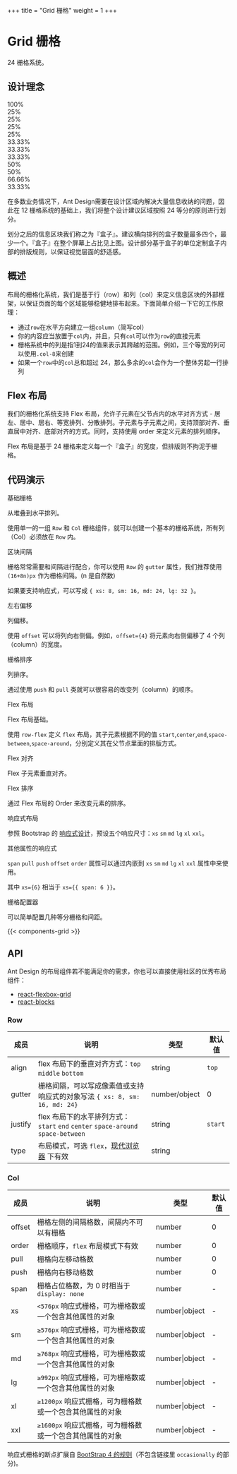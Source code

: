 +++
title = "Grid 栅格"
weight = 1
+++

# Grid 栅格

24 栅格系统。

## 设计理念

<div class="grid-demo">
<div class="ant-row demo-row">
  <div class="ant-col-24 demo-col demo-col-1">
    100%
  </div>
</div>
<div class="ant-row demo-row">
  <div class="ant-col-6 demo-col demo-col-2">
    25%
  </div>
  <div class="ant-col-6 demo-col demo-col-3">
    25%
  </div>
  <div class="ant-col-6 demo-col demo-col-2">
    25%
  </div>
  <div class="ant-col-6 demo-col demo-col-3">
    25%
  </div>
</div>
<div class="ant-row demo-row">
  <div class="ant-col-8 demo-col demo-col-4">
    33.33%
  </div>
  <div class="ant-col-8 demo-col demo-col-5">
    33.33%
  </div>
  <div class="ant-col-8 demo-col demo-col-4">
    33.33%
  </div>
</div>
<div class="ant-row demo-row">
  <div class="ant-col-12 demo-col demo-col-1">
    50%
  </div>
  <div class="ant-col-12 demo-col demo-col-3">
    50%
  </div>
</div>
<div class="ant-row demo-row">
  <div class="ant-col-16 demo-col demo-col-4">
    66.66%
  </div>
  <div class="ant-col-8 demo-col demo-col-5">
    33.33%
  </div>
</div>
</div>

在多数业务情况下，Ant Design需要在设计区域内解决大量信息收纳的问题，因此在 12 栅格系统的基础上，我们将整个设计建议区域按照 24 等分的原则进行划分。

划分之后的信息区块我们称之为『盒子』。建议横向排列的盒子数量最多四个，最少一个。『盒子』在整个屏幕上占比见上图。设计部分基于盒子的单位定制盒子内部的排版规则，以保证视觉层面的舒适感。

## 概述

布局的栅格化系统，我们是基于行（row）和列（col）来定义信息区块的外部框架，以保证页面的每个区域能够稳健地排布起来。下面简单介绍一下它的工作原理：

- 通过`row`在水平方向建立一组`column`（简写col）
- 你的内容应当放置于`col`内，并且，只有`col`可以作为`row`的直接元素
- 栅格系统中的列是指1到24的值来表示其跨越的范围。例如，三个等宽的列可以使用`.col-8`来创建
- 如果一个`row`中的`col`总和超过 24，那么多余的`col`会作为一个整体另起一行排列

## Flex 布局

我们的栅格化系统支持 Flex 布局，允许子元素在父节点内的水平对齐方式 - 居左、居中、居右、等宽排列、分散排列。子元素与子元素之间，支持顶部对齐、垂直居中对齐、底部对齐的方式。同时，支持使用 order 来定义元素的排列顺序。

Flex 布局是基于 24 栅格来定义每一个『盒子』的宽度，但排版则不拘泥于栅格。

## 代码演示

<div class="c7n-row">
    <div class="c7n-row-12">
        <section class="code-box" id="grid-components-demo-basic">
            <section class="code-box-demo"><div id="grid-basic"></div></section>
            <section class="code-box-meta">
                <div class="code-box-title"><a>基础栅格</a></div>
                <div>
                    <p>从堆叠到水平排列。</p>
                    <p>使用单一的一组 <code>Row</code> 和 <code>Col</code> 栅格组件，就可以创建一个基本的栅格系统，所有列（Col）必须放在 <code>Row</code> 内。</p>
                </div>
            </section>
        </section>
        <section class="code-box">
            <section class="code-box-demo"><div id="grid-gutter"></div></section>
            <section class="code-box-meta">
                <div class="code-box-title"><a>区块间隔</a></div>
                <div>
                    <p>栅格常常需要和间隔进行配合，你可以使用 <code>Row</code> 的 <code>gutter</code> 属性，我们推荐使用 <code>(16+8n)px</code> 作为栅格间隔。(n 是自然数)</p><p>如果要支持响应式，可以写成 <code>{ xs: 8, sm: 16, md: 24, lg: 32 }</code>。</p>
                </div>
            </section>
        </section>
        <section class="code-box" id="grid-components-demo-offset">
            <section class="code-box-demo"><div id="grid-offset"></div></section>
            <section class="code-box-meta">
                <div class="code-box-title"><a>左右偏移</a></div>
                <div>
                    <p>列偏移。</p>
                    <p>使用 <code>offset</code> 可以将列向右侧偏。例如，<code>offset={4}</code> 将元素向右侧偏移了 4 个列（column）的宽度。</p>
                </div>
            </section>
        </section>
        <section class="code-box" id="grid-components-demo-sort">
            <section class="code-box-demo"><div id="grid-sort"></div></section>
            <section class="code-box-meta">
                <div class="code-box-title"><a>栅格排序</a></div>
                <div>
                    <p>列排序。</p>
                    <p>通过使用 <code>push</code> 和 <code>pull</code> 类就可以很容易的改变列（column）的顺序。</p>
                </div>
            </section>
        </section>
        <section class="code-box" id="grid-components-demo-flex">
            <section class="code-box-demo"><div id="grid-flex"></div></section>
            <section class="code-box-meta">
                <div class="code-box-title"><a>Flex 布局</a></div>
                <div>
                    <p>Flex 布局基础。</p>
                    <p>使用 <code>row-flex</code> 定义 <code>flex</code> 布局，其子元素根据不同的值 <code>start</code>,<code>center</code>,<code>end</code>,<code>space-between</code>,<code>space-around</code>，分别定义其在父节点里面的排版方式。</p>
                </div>
            </section>
        </section>
        <section class="code-box" id="grid-components-demo-align">
            <section class="code-box-demo"><div id="grid-align"></div></section>
            <section class="code-box-meta">
                <div class="code-box-title"><a>Flex 对齐</a></div>
                <div>
                    <p>Flex 子元素垂直对齐。</p>
                </div>
            </section>
        </section>
        <section class="code-box" id="grid-components-demo-order">
            <section class="code-box-demo"><div id="grid-flex-order"></div></section>
            <section class="code-box-meta">
                <div class="code-box-title"><a>Flex 排序</a></div>
                <div>
                    <p>通过 Flex 布局的 Order 来改变元素的排序。</p>
                </div>
            </section>
        </section>
        <section class="code-box" id="grid-components-demo-responsive">
            <section class="code-box-demo"><div id="grid-responsive"></div></section>
            <section class="code-box-meta">
                <div class="code-box-title"><a>响应式布局</a></div>
                <div>
                    <p>参照 Bootstrap 的 <a href="http://getbootstrap.com/css/#grid-media-queries">响应式设计</a>，预设五个响应尺寸：<code>xs</code> <code>sm</code> <code>md</code> <code>lg</code> <code>xl</code>  <code>xxl</code>。</p>
                </div>
            </section>
        </section>
        <section class="code-box" id="grid-components-demo-responsive-more">
            <section class="code-box-demo"><div id="grid-responsive-more"></div></section>
            <section class="code-box-meta">
                <div class="code-box-title"><a>其他属性的响应式</a></div>
                <div>
                    <p><code>span</code> <code>pull</code> <code>push</code> <code>offset</code> <code>order</code> 属性可以通过内嵌到 <code>xs</code> <code>sm</code> <code>md</code> <code>lg</code> <code>xl</code> <code>xxl</code> 属性中来使用。</p><p>其中 <code>xs={6}</code> 相当于 <code>xs={{ span: 6 }}</code>。</p>
                </div>
            </section>
        </section>
        <section class="code-box" id="grid-components-demo-playground">
            <section class="code-box-demo"><div id="grid-playground"></div></section>
            <section class="code-box-meta">
                <div class="code-box-title"><a>栅格配置器</a></div>
                <div>
                    <p>可以简单配置几种等分栅格和间距。</p>
                </div>
            </section>
        </section>
    </div>
</div>

{{< components-grid >}}

## API

Ant Design 的布局组件若不能满足你的需求，你也可以直接使用社区的优秀布局组件：

- [react-flexbox-grid](http://roylee0704.github.io/react-flexbox-grid/)
- [react-blocks](https://github.com/whoisandy/react-blocks/)

### Row

| 成员 | 说明 | 类型 | 默认值 |
| --- | --- | --- | --- |
| align | flex 布局下的垂直对齐方式：`top` `middle` `bottom` | string | `top` |
| gutter | 栅格间隔，可以写成像素值或支持响应式的对象写法 `{ xs: 8, sm: 16, md: 24}` | number/object | 0 |
| justify | flex 布局下的水平排列方式：`start` `end` `center` `space-around` `space-between` | string | `start` |
| type | 布局模式，可选 `flex`，[现代浏览器](http://caniuse.com/#search=flex) 下有效 | string |  |

### Col

| 成员 | 说明 | 类型 | 默认值 |
| --- | --- | --- | --- |
| offset | 栅格左侧的间隔格数，间隔内不可以有栅格 | number | 0 |
| order | 栅格顺序，`flex` 布局模式下有效 | number | 0 |
| pull | 栅格向左移动格数 | number | 0 |
| push | 栅格向右移动格数 | number | 0 |
| span | 栅格占位格数，为 0 时相当于 `display: none` | number | - |
| xs | `<576px` 响应式栅格，可为栅格数或一个包含其他属性的对象 | number\|object | - |
| sm | `≥576px` 响应式栅格，可为栅格数或一个包含其他属性的对象 | number\|object | - |
| md | `≥768px` 响应式栅格，可为栅格数或一个包含其他属性的对象 | number\|object | - |
| lg | `≥992px` 响应式栅格，可为栅格数或一个包含其他属性的对象 | number\|object | - |
| xl | `≥1200px` 响应式栅格，可为栅格数或一个包含其他属性的对象 | number\|object | - |
| xxl | `≥1600px` 响应式栅格，可为栅格数或一个包含其他属性的对象 | number\|object | - |

响应式栅格的断点扩展自 [BootStrap 4 的规则](https://getbootstrap.com/docs/4.0/layout/overview/#responsive-breakpoints)（不包含链接里 `occasionally` 的部分)。